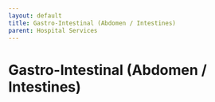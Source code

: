 ```yaml
---
layout: default
title: Gastro-Intestinal (Abdomen / Intestines)
parent: Hospital Services
---
```


# Gastro-Intestinal (Abdomen / Intestines)